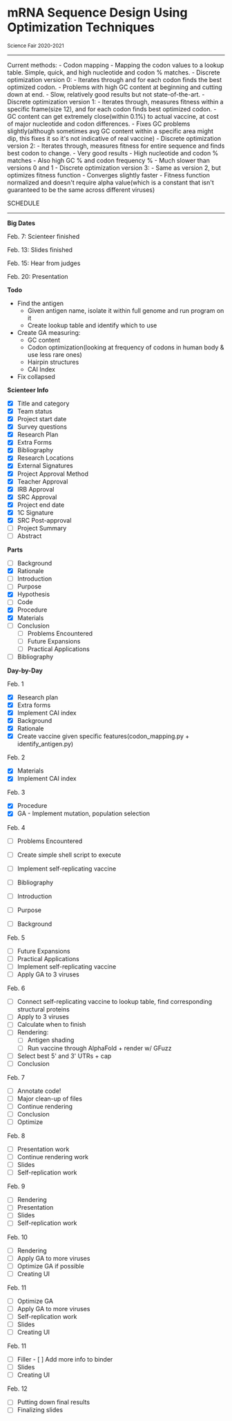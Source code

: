 <h1>mRNA Sequence Design Using Optimization Techniques</h1>
<sub>Science Fair 2020-2021</sub>
<hr>
Current methods:
- Codon mapping - Mapping the codon values to a lookup table. Simple, quick, and
high nucleotide and codon % matches.
- Discrete optimization version 0:
  - Iterates through and for each codon finds the best optimized codon.
  - Problems with high GC content at beginning and cutting down at end.
  - Slow, relatively good results but not state-of-the-art.
- Discrete optimization version 1:
  - Iterates through, measures fitness within a specific frame(size 12), and for each codon finds best optimized codon.
  - GC content can get extremely close(within 0.1%) to actual vaccine, at cost of major nucleotide and codon differences.
  - Fixes GC problems slightly(although sometimes avg GC content within a specific area might dip, this fixes it so it's not indicative of real vaccine)
- Discrete optimization version 2:
  - Iterates through, measures fitness for entire sequence and finds best codon to change.
  - Very good results - High nucleotide and codon % matches
  - Also high GC % and codon frequency %
  - Much slower than versions 0 and 1
- Discrete optimization version 3:
  - Same as version 2, but optimizes fitness function
  - Converges slightly faster
  - Fitness function normalized and doesn't require alpha value(which is a constant that isn't guaranteed to be the same across different viruses)



SCHEDULE

---------
**Big Dates**

Feb. 7: Scienteer finished

Feb. 13: Slides finished

Feb. 15: Hear from judges

Feb. 20: Presentation


**Todo**
- Find the antigen
  - Given antigen name, isolate it within full genome and run program on it
  - Create lookup table and identify which to use
- Create GA measuring:
  - GC content
  - Codon optimization(looking at frequency of codons in human body & use less rare ones)
  - Hairpin structures
  - CAI Index
- Fix collapsed

**Scienteer Info**
- [x] Title and category
- [x] Team status
- [x] Project start date
- [x] Survey questions
- [x] Research Plan
- [x] Extra Forms
- [x] Bibliography
- [x] Research Locations
- [x] External Signatures
- [x] Project Approval Method
- [x] Teacher Approval
- [x] IRB Approval
- [x] SRC Approval
- [x] Project end date
- [x] 1C Signature
- [x] SRC Post-approval
- [ ] Project Summary
- [ ] Abstract

**Parts**
- [ ] Background
- [x] Rationale
- [ ] Introduction
- [ ] Purpose
- [x] Hypothesis
- [ ] Code
- [x] Procedure
- [x] Materials
- [ ] Conclusion
  - [ ] Problems Encountered
  - [ ] Future Expansions
  - [ ] Practical Applications
- [ ] Bibliography

**Day-by-Day**

Feb. 1
- [x] Research plan
- [x] Extra forms
- [x] Implement CAI index
- [x] Background
- [x] Rationale
- [x] Create vaccine given specific features(codon_mapping.py + identify_antigen.py)

Feb. 2
- [x] Materials
- [x] Implement CAI index

Feb. 3
- [x] Procedure
- [x] GA - Implement mutation, population selection

Feb. 4
- [ ] Problems Encountered
- [ ] Create simple shell script to execute
- [ ] Implement self-replicating vaccine
- [ ] Bibliography
- [ ] Introduction
- [ ] Purpose
- [ ] Background


Feb. 5
- [ ] Future Expansions
- [ ] Practical Applications
- [ ] Implement self-replicating vaccine
- [ ] Apply GA to 3 viruses

Feb. 6
- [ ] Connect self-replicating vaccine to lookup table, find corresponding structural proteins
- [ ] Apply to 3 viruses
- [ ] Calculate when to finish
- [ ] Rendering:
  - [ ] Antigen shading
  - [ ] Run vaccine through AlphaFold + render w/ GFuzz
- [ ] Select best 5' and 3' UTRs + cap
- [ ] Conclusion

Feb. 7
- [ ] Annotate code!
- [ ] Major clean-up of files
- [ ] Continue rendering
- [ ] Conclusion
- [ ] Optimize

Feb. 8
- [ ] Presentation work
- [ ] Continue rendering work
- [ ] Slides
- [ ] Self-replication work

Feb. 9
- [ ] Rendering
- [ ] Presentation
- [ ] Slides
- [ ] Self-replication work

Feb. 10
- [ ] Rendering
- [ ] Apply GA to more viruses
- [ ] Optimize GA if possible
- [ ] Creating UI

Feb. 11
- [ ] Optimize GA
- [ ] Apply GA to more viruses
- [ ] Self-replication work
- [ ] Slides
- [ ] Creating UI

Feb. 11
- [ ] Filler - [ ] Add more info to binder
- [ ] Slides
- [ ] Creating UI

Feb. 12
- [ ] Putting down final results
- [ ] Finalizing slides